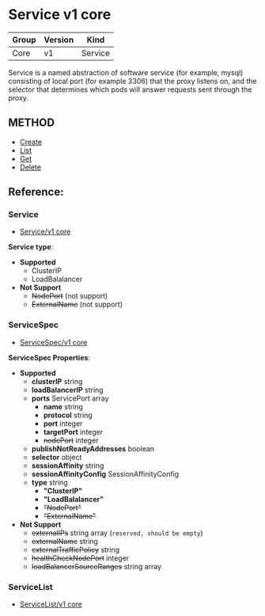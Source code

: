 # Service v1 core

| Group | Version | Kind |
| --- | --- | --- |
| Core | v1 | Service |

Service is a named abstraction of software service (for example, mysql) consisting of local port (for example 3306) that the proxy listens on, and the selector that determines which pods will answer requests sent through the proxy.

## METHOD
- [Create](create.md)
- [List](list.md)
- [Get](get.md)
- [Delete](delete.md)

## Reference:

### Service

- [Service/v1 core](https://v1-9.docs.kubernetes.io/docs/reference/generated/kubernetes-api/v1.9/#service-v1-core)

**Service type**:
- **Supported**
  - ClusterIP
  - LoadBalalancer
- **Not Support**
  - ~~NodePort~~ (not support)
  - ~~ExternalName~~ (not support)

### ServiceSpec

- [ServiceSpec/v1 core](https://v1-9.docs.kubernetes.io/docs/reference/generated/kubernetes-api/v1.9/#servicespec-v1-core)

**ServiceSpec Properties**:
- **Supported**
  - **clusterIP** string
  - **loadBalancerIP** string
  - **ports** ServicePort array
    - **name** string
    - **protocol** string
    - **port** integer
    - **targetPort** integer
    - ~~nodePort~~ integer
  - **publishNotReadyAddresses** boolean
  - **selector** object
  - **sessionAffinity** string
  - **sessionAffinityConfig** SessionAffinityConfig
  - **type** string
    - **"ClusterIP"**
    - **"LoadBalalancer"**
    - ~~"NodePort"~~
    - ~~"ExternalName"~~
- **Not Support**
  - ~~externalIPs~~ string array (`reserved, should be empty`)
  - ~~externalName~~ string
  - ~~externalTrafficPolicy~~ string
  - ~~healthCheckNodePort~~ integer
  - ~~loadBalancerSourceRanges~~ string array


### ServiceList

- [ServiceList/v1 core](https://v1-9.docs.kubernetes.io/docs/reference/generated/kubernetes-api/v1.9/#servicelist-v1-core)
